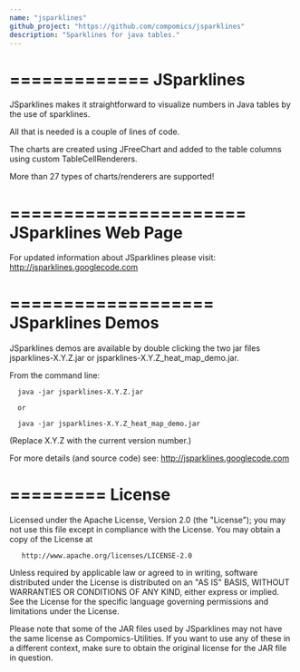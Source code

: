 ```yaml
---
name: "jsparklines"
github_project: "https://github.com/compomics/jsparklines"
description: "Sparklines for java tables."
---
```



   
   =============
    JSparklines
   =============

   JSparklines makes it straightforward to visualize numbers in Java 
   tables by the use of sparklines. 

   All that is needed is a couple of lines of code. 

   The charts are created using JFreeChart and added to the table 
   columns using custom TableCellRenderers. 

   More than 27 types of charts/renderers are supported! 

  
   ======================
    JSparklines Web Page
   ======================

   For updated information about JSparklines please visit:
   http://jsparklines.googlecode.com


   ===================
    JSparklines Demos
   ===================

   JSparklines demos are available by double clicking the two jar files 
   jsparklines-X.Y.Z.jar or jsparklines-X.Y.Z_heat_map_demo.jar.

   From the command line: 

      java -jar jsparklines-X.Y.Z.jar

      or

      java -jar jsparklines-X.Y.Z_heat_map_demo.jar


   (Replace X.Y.Z with the current version number.)


   For more details (and source code) see: http://jsparklines.googlecode.com


   =========
    License
   =========
   
   Licensed under the Apache License, Version 2.0 (the "License");
   you may not use this file except in compliance with the License.
   You may obtain a copy of the License at

       http://www.apache.org/licenses/LICENSE-2.0


   Unless required by applicable law or agreed to in writing, software
   distributed under the License is distributed on an "AS IS" BASIS,
   WITHOUT WARRANTIES OR CONDITIONS OF ANY KIND, either express or implied. 
   See the License for the specific language governing permissions and
   limitations under the License.


   Please note that some of the JAR files used by JSparklines may not have 
   the same license as Compomics-Utilities. If you want to use any of these 
   in a different context, make sure to obtain the original license for the 
   JAR file in question.

